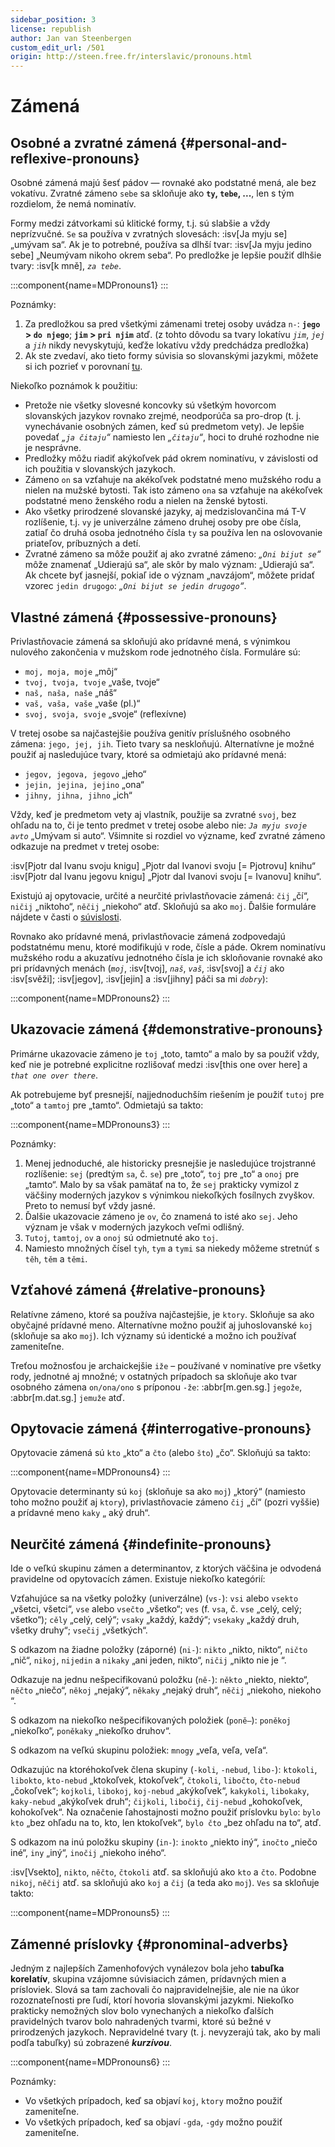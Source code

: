 ```yaml
---
sidebar_position: 3
license: republish
author: Jan van Steenbergen
custom_edit_url: /501
origin: http://steen.free.fr/interslavic/pronouns.html
---
```


# Zámená

## Osobné a zvratné zámená \{#personal-and-reflexive-pronouns}

Osobné zámená majú šesť pádov — rovnaké ako podstatné mená, ale bez vokatívu. Zvratné zámeno `sebe` sa skloňuje ako **`ty`, `tebe`, ...**, len s tým rozdielom, že nemá nominatív.

Formy medzi zátvorkami sú klitické formy, t.j. sú slabšie a vždy neprízvučné. `Se` sa používa v zvratných slovesách: :isv[Ja myju se] „umývam sa“. Ak je to potrebné, používa sa dlhší tvar: :isv[Ja myju jedino sebe] „Neumývam nikoho okrem seba“. Po predložke je lepšie použiť dlhšie tvary: :isv[k mně], _`za tebe`_.

:::component{name=MDPronouns1}
:::

Poznámky:

1. Za predložkou sa pred všetkými zámenami tretej osoby uvádza `n-`: **`jego` > `do njego`**; **`jim` > `pri njim`** atď. (z tohto dôvodu sa tvary lokatívu _`jim`_, _`jej`_ a _`jih`_ nikdy nevyskytujú, keďže lokatívu vždy predchádza predložka)
2. Ak ste zvedaví, ako tieto formy súvisia so slovanskými jazykmi, môžete si ich pozrieť v porovnaní [tu][1].

Niekoľko poznámok k použitiu:

- Pretože nie všetky slovesné koncovky sú všetkým hovorcom slovanských jazykov rovnako zrejmé, neodporúča sa pro-drop (t. j. vynechávanie osobných zámen, keď sú predmetom vety). Je lepšie povedať _„`ja čitaju`“_ namiesto len _„`čitaju`“_, hoci to druhé rozhodne nie je nesprávne.
- Predložky môžu riadiť akýkoľvek pád okrem nominatívu, v závislosti od ich použitia v slovanských jazykoch.
- Zámeno `on` sa vzťahuje na akékoľvek podstatné meno mužského rodu a nielen na mužské bytosti. Tak isto zámeno `ona` sa vzťahuje na akékoľvek podstatné meno ženského rodu a nielen na ženské bytosti.
- Ako všetky prirodzené slovanské jazyky, aj medzislovančina má T-V rozlíšenie, t.j. `vy` je univerzálne zámeno druhej osoby pre obe čísla, zatiaľ čo druhá osoba jednotného čísla `ty` sa používa len na oslovovanie priateľov, príbuzných a detí.
- Zvratné zámeno sa môže použiť aj ako zvratné zámeno: _„`Oni bijut se`“_ môže znamenať „Udierajú sa“, ale skôr by malo význam: „Udierajú sa“. Ak chcete byť jasnejší, pokiaľ ide o význam „navzájom“, môžete pridať vzorec `jedin drugogo`: _„`Oni bijut se jedin drugogo`“_.

## Vlastné zámená \{#possessive-pronouns}

Privlastňovacie zámená sa skloňujú ako prídavné mená, s výnimkou nulového zakončenia v mužskom rode jednotného čísla. Formuláre sú:

- `moj, moja, moje` „môj“
- `tvoj, tvoja, tvoje` „vaše, tvoje“
- `naš, naša, naše` „náš“
- `vaš, vaša, vaše` „vaše (pl.)“
- `svoj, svoja, svoje` „svoje“ (reflexívne)

V tretej osobe sa najčastejšie používa genitív príslušného osobného zámena: `jego, jej, jih`. Tieto tvary sa neskloňujú. Alternatívne je možné použiť aj nasledujúce tvary, ktoré sa odmietajú ako prídavné mená:

- `jegov, jegova, jegovo` „jeho“
- `jejin, jejina, jejino` „ona“
- `jihny, jihna, jihno` „ich“

Vždy, keď je predmetom vety aj vlastník, použije sa zvratné `svoj`, bez ohľadu na to, či je tento predmet v tretej osobe alebo nie: _`Ja myju svoje avto`_ „Umývam si auto“. Všimnite si rozdiel vo význame, keď zvratné zámeno odkazuje na predmet v tretej osobe:

:isv[Pjotr dal Ivanu svoju knigu] „Pjotr ​​​​dal Ivanovi svoju \[= Pjotrovu] knihu“
:isv[Pjotr dal Ivanu jegovu knigu] „Pjotr ​​dal Ivanovi svoju \[= Ivanovu] knihu“.

Existujú aj opytovacie, určité a neurčité privlastňovacie zámená: `čij` „čí“, `ničij` „niktoho“, `něčij` „niekoho“ atď. Skloňujú sa ako `moj`. Ďalšie formuláre nájdete v časti o [súvislosti][2].

Rovnako ako prídavné mená, privlastňovacie zámená zodpovedajú podstatnému menu, ktoré modifikujú v rode, čísle a páde. Okrem nominatívu mužského rodu a akuzatívu jednotného čísla je ich skloňovanie rovnaké ako pri prídavných menách (_`moj`_, :isv[tvoj], _`naš`_, _`vaš`_, :isv[svoj] a _`čij`_ ako :isv[svěži]; :isv[jegov], :isv[jejin] a :isv[jihny] páči sa mi _`dobry`_):

:::component{name=MDPronouns2}
:::

## Ukazovacie zámená \{#demonstrative-pronouns}

Primárne ukazovacie zámeno je `toj` „toto, tamto“ a malo by sa použiť vždy, keď nie je potrebné explicitne rozlišovať medzi :isv[this one over here] a _`that one over there`_.

Ak potrebujeme byť presnejší, najjednoduchším riešením je použiť `tutoj` pre „toto“ a `tamtoj` pre „tamto“. Odmietajú sa takto:

:::component{name=MDPronouns3}
:::

Poznámky:

1. Menej jednoduché, ale historicky presnejšie je nasledujúce trojstranné rozlíšenie: `sej` (predtým `sa`, č. `se`) pre „toto“, `toj` pre „to“ a `onoj` pre „tamto“. Malo by sa však pamätať na to, že `sej` prakticky vymizol z väčšiny moderných jazykov s výnimkou niekoľkých fosílnych zvyškov. Preto to nemusí byť vždy jasné.
2. Ďalšie ukazovacie zámeno je `ov`, čo znamená to isté ako `sej`. Jeho význam je však v moderných jazykoch veľmi odlišný.
3. `Tutoj`, `tamtoj`, `ov` a `onoj` sú odmietnuté ako `toj`.
4. Namiesto množných čísel `tyh`, `tym` a `tymi` sa niekedy môžeme stretnúť s `těh`, `těm` a `těmi`.

## Vzťahové zámená \{#relative-pronouns}

Relatívne zámeno, ktoré sa používa najčastejšie, je `ktory`. Skloňuje sa ako obyčajné prídavné meno. Alternatívne možno použiť aj juhoslovanské `koj` (skloňuje sa ako `moj`). Ich významy sú identické a možno ich používať zameniteľne.

Treťou možnosťou je archaickejšie `iže` – používané v nominatíve pre všetky rody, jednotné aj množné; v ostatných prípadoch sa skloňuje ako tvar osobného zámena `on/ona/ono` s príponou `-že`: :abbr[m.gen.sg.] `jegože`, :abbr[m.dat.sg.] `jemuže` atď.

## Opytovacie zámená \{#interrogative-pronouns}

Opytovacie zámená sú `kto` „kto“ a `čto` (alebo `što`) „čo“. Skloňujú sa takto:

:::component{name=MDPronouns4}
:::

Opytovacie determinanty sú `koj` (skloňuje sa ako `moj`) „ktorý“ (namiesto toho možno použiť aj `ktory`), privlastňovacie zámeno `čij` „čí“ (pozri vyššie) a prídavné meno `kaky` „ aký druh“.

## Neurčité zámená \{#indefinite-pronouns}

Ide o veľkú skupinu zámen a determinantov, z ktorých väčšina je odvodená pravidelne od opytovacích zámen. Existuje niekoľko kategórií:

Vzťahujúce sa na všetky položky (univerzálne) (`vs-`): `vsi` alebo `vsekto` „všetci, všetci“, `vse` alebo `vsečto` „všetko“; `ves` (f. `vsa`, č. `vse` „celý, celý; všetko“); `cěly` „celý, celý“; `vsaky` „každý, každý“; `vsekaky` „každý druh, všetky druhy“; `vsečij` „všetkých“.

S odkazom na žiadne položky (záporné) (`ni-`): `nikto` „nikto, nikto“, `ničto` „nič“, `nikoj`, `nijedin` a `nikaky` „ani jeden, nikto“, `ničij` „nikto nie je “.

Odkazuje na jednu nešpecifikovanú položku (`ně-`): `někto` „niekto, niekto“, `něčto` „niečo“, `někoj` „nejaký“, `někaky` „nejaký druh“, `něčij` „niekoho, niekoho “.

S odkazom na niekoľko nešpecifikovaných položiek (`poně–`): `poněkoj` „niekoľko“, `poněkaky` „niekoľko druhov“.

S odkazom na veľkú skupinu položiek: `mnogy` „veľa, veľa, veľa“.

Odkazujúc na ktoréhokoľvek člena skupiny (`-koli`, `-nebud`, `libo-`): `ktokoli`, `libokto`, `kto-nebud` „ktokoľvek, ktokoľvek“, `čtokoli`, `libočto`, `čto-nebud` „čokoľvek“; `kojkoli`, `libokoj`, `koj-nebud` „akýkoľvek“, `kakykoli`, `libokaky`, `kaky-nebud` „akýkoľvek druh“; `čijkoli`, `libočij`, `čij-nebud` „kohokoľvek, kohokoľvek“. Na označenie ľahostajnosti možno použiť príslovku `bylo`: `bylo kto` „bez ohľadu na to, kto, len ktokoľvek“, `bylo čto` „bez ohľadu na to“, atď.

S odkazom na inú položku skupiny (`in-`): `inokto` „niekto iný“, `inočto` „niečo iné“, `iny` „iný“, `inočij` „niekoho iného“.

:isv[Vsekto], `nikto`, `něčto`, `čtokoli` atď. sa skloňujú ako `kto` a `čto`. Podobne `nikoj`, `něčij` atď. sa skloňujú ako `koj` a `čij` (a teda ako `moj`). `Ves` sa skloňuje takto:

:::component{name=MDPronouns5}
:::

## Zámenné príslovky \{#pronominal-adverbs}

Jedným z najlepších Zamenhofových vynálezov bola jeho **tabuľka korelatív**, skupina vzájomne súvisiacich zámen, prídavných mien a prísloviek. Slová sa tam zachovali čo najpravidelnejšie, ale nie na úkor rozoznateľnosti pre ľudí, ktorí hovoria slovanskými jazykmi. Niekoľko prakticky nemožných slov bolo vynechaných a niekoľko ďalších pravidelných tvarov bolo nahradených tvarmi, ktoré sú bežné v prirodzených jazykoch. Nepravidelné tvary (t. j. nevyzerajú tak, ako by mali podľa tabuľky) sú zobrazené _**kurzívou**_.

:::component{name=MDPronouns6}
:::

Poznámky:

- Vo všetkých prípadoch, keď sa objaví `koj`, `ktory` možno použiť zameniteľne.
- Vo všetkých prípadoch, keď sa objaví `-gda`, `-gdy` možno použiť zameniteľne.

[1]: http://steen.free.fr/interslavic/slavic_pronouns.html
[2]: #pronominal_adverbs
